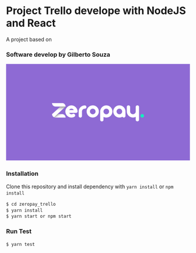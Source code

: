 # Project Trello develope with NodeJS and React
A project based on


### Software develop by Gilberto Souza
![Print chat](./public/images/banner_zeropay.png)


### Installation
Clone this repository and install dependency with `yarn install` or `npm install`
```sh
$ cd zeropay_trello
$ yarn install
$ yarn start or npm start
```
### Run Test

```sh
$ yarn test
```




